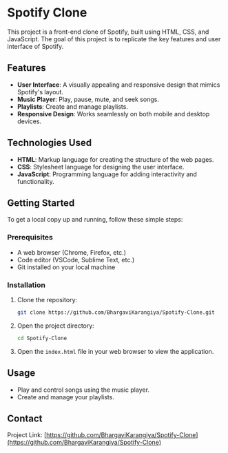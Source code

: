 # Spotify Clone

This project is a front-end clone of Spotify, built using HTML, CSS, and JavaScript. The goal of this project is to replicate the key features and user interface of Spotify.

## Features

- **User Interface**: A visually appealing and responsive design that mimics Spotify's layout.
- **Music Player**: Play, pause, mute, and seek songs.
- **Playlists**: Create and manage playlists.
- **Responsive Design**: Works seamlessly on both mobile and desktop devices.

## Technologies Used

- **HTML**: Markup language for creating the structure of the web pages.
- **CSS**: Stylesheet language for designing the user interface.
- **JavaScript**: Programming language for adding interactivity and functionality.

## Getting Started

To get a local copy up and running, follow these simple steps:

### Prerequisites

- A web browser (Chrome, Firefox, etc.)
- Code editor (VSCode, Sublime Text, etc.)
- Git installed on your local machine

### Installation

1. Clone the repository:

   ```sh
   git clone https://github.com/BhargaviKarangiya/Spotify-Clone.git
   ```

2. Open the project directory:

   ```sh
   cd Spotify-Clone
   ```

3. Open the `index.html` file in your web browser to view the application.

## Usage

- Play and control songs using the music player.
- Create and manage your playlists.

## Contact


Project Link: [https://github.com/BhargaviKarangiya/Spotify-Clone](https://github.com/BhargaviKarangiya/Spotify-Clone)
